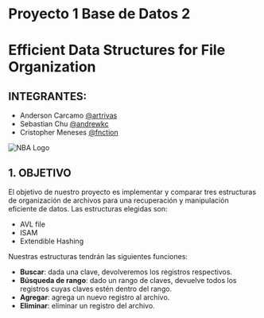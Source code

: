 # Proyecto 1 Base de Datos 2
# Efficient Data Structures for File Organization

## INTEGRANTES:
- Anderson Carcamo [@artrivas](https://github.com/artrivas)
- Sebastian Chu [@andrewkc](https://github.com/andrewkc)
- Cristopher Meneses [@fnction](https://github.com/CRISTOPHER2207)


![NBA Logo]([https://github.com/your-repo/path/to/your/image.png](https://www.google.com/url?sa=i&url=https%3A%2F%2Fes.wikipedia.org%2Fwiki%2FPok%25C3%25A9mon_%2528serie_de_videojuegos%2529&psig=AOvVaw0ndNwlEkpfiBNLzL9STDFR&ust=1716155256874000&source=images&cd=vfe&opi=89978449&ved=0CBIQjRxqFwoTCNjpk7OWmIYDFQAAAAAdAAAAABAE))

## 1. OBJETIVO

El objetivo de nuestro proyecto es implementar y comparar tres estructuras de organización de archivos para una recuperación y manipulación eficiente de datos. Las estructuras elegidas son:

- AVL file
- ISAM 
- Extendible Hashing

Nuestras estructuras tendrán las siguientes funciones:

- **Buscar**: dada una clave, devolveremos los registros respectivos.
- **Búsqueda de rango**: dado un rango de claves, devuelve todos los registros cuyas claves estén dentro del rango.
- **Agregar**: agrega un nuevo registro al archivo.
- **Eliminar**: eliminar un registro del archivo.
